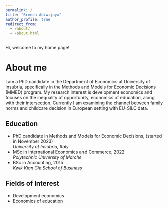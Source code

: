```yaml
---
permalink: /
title: "Brenda Adiwijaya"
author_profile: true
redirect_from: 
  - /about/
  - /about.html
---
```


Hi, welcome to my home page!

# About me
I am a PhD candidate in the Department of Economics at University of Insubria, specifically in the Methods and Models for Economic Decisions (MMED) program. My research interest is development economics and focuses on the inequality of opportunity, economics of education, along with their intersection. Currently I am examining the channel between family norms and childcare decision in European setting with EU-SILC data.   

## Education
- PhD candidate in Methods and Models for Economic Decisions, (started in November 2023)  
  _University of Insubria, Italy_
- MSc in International Economics and Commerce, 2022  
  _Polytechnic University of Marche_
- BSc in Accounting, 2015  
  _Kwik Kian Gie School of Business_

## Fields of Interest
- Development economics
- Economics of education

